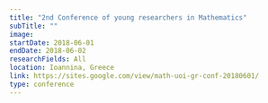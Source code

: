 ```yaml
---
title: "​2nd Conference of young researchers in Mathematics"
subTitle: ""
image:
startDate: 2018-06-01
endDate: 2018-06-02
researchFields: All
location: Ioannina, Greece
link: https://sites.google.com/view/math-uoi-gr-conf-20180601/
type: conference
---
```

